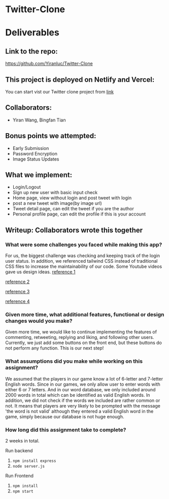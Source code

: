 # Twitter-Clone
# Deliverables
## Link to the repo:

https://github.com/Yiranluc/Twitter-Clone

## This project is deployed on Netlify and Vercel:

You can start vist our Twitter clone project from [link](https://twitter-clone-cm03.onrender.com/)

## Collaborators:
 - Yiran Wang, Bingfan Tian

## Bonus points we attempted:
 - Early Submission
 - Password Encryption
 - Image Status Updates

## What we implement:
 - Login/Logout
 - Sign up new user with basic input check
 - Home page, view without login and post tweet with login
 - post a new tweet with image(by image url)
 - Tweet detail page, can edit the tweet if you are the author
 - Personal profile page, can edit the profile if this is your account

## Writeup: Collaborators wrote this together
### What were some challenges you faced while making this app?
For us, the biggest challenge was checking and keeping track of the login user status. In addition, we referenced tailwind CSS instead of traditional CSS files to increase the maintainability of our code. Some Youtube videos gave us design ideas.
[reference 1](https://tailwindcss.com/)

[reference 2](https://www.youtube.com/watch?v=P4kuSxpjA48)

[reference 3](https://www.youtube.com/watch?v=g-bY6hf6GCw)

[reference 4](https://www.youtube.com/watch?v=tSwVLJZpXyQ)

### Given more time, what additional features, functional or design changes would you make?

Given more time, we would like to continue implementing the features of commenting, retweeting, replying and liking, and following other users. Currently, we just add some buttons on the front end, but these buttons do not perform any function. This is our next step!


### What assumptions did you make while working on this assignment?

We assumed that the players in our game know a lot of 6-letter and 7-letter English words. Since in our games, we only allow user to enter words with either 6 or 7 letters. And in our word database, we only included around 2000 words in total which can be identified as valid English words. In addition, we did not check if the words we included are rather common or not. It means that players are very likely to be prompted with the message 'the word is not valid' although they entered a valid English word in the game, simply because our database is not huge enough.

### How long did this assignment take to complete?

2 weeks in total.


Run backend
1. `npm install express`
2. `node server.js`

Run Frontend
1. `npm install`
2. `npm start`
